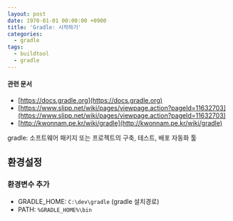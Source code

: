 ```yaml
---
layout: post
date: 1970-01-01 00:00:00 +0900
title: 'Gradle: 시작하기'
categories:
  - gradle
tags:
  - buildtool
  - gradle
---
```


#### 관련 문서

- [https://docs.gradle.org](https://docs.gradle.org)
- [https://www.slipp.net/wiki/pages/viewpage.action?pageId=11632703](https://www.slipp.net/wiki/pages/viewpage.action?pageId=11632703)
- [http://kwonnam.pe.kr/wiki/gradle](http://kwonnam.pe.kr/wiki/gradle)

gradle: 소프트웨어 패키지 또는 프로젝트의 구축, 테스트, 배포 자동화 툴

## 환경설정

### 환경변수 추가
- GRADLE_HOME: `C:\dev\gradle` (gradle 설치경로)
- PATH: `%GRADLE_HOME%\bin`
